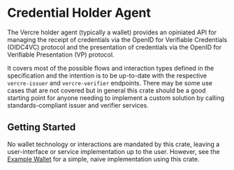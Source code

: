 # Credential Holder Agent

The Vercre holder agent (typically a wallet) provides an opiniated API for
managing the receipt of credentials via the OpenID for Verifiable Credentials
(OIDC4VC) protocol and the presentation of credentials via the OpenID for
Verifiable Presentation (VP) protocol.

It covers most of the possible flows and interaction types defined in the
specification and the intention is to be up-to-date with the respective
`vercre-issuer` and `vercre-verifier` endpoints. There may be some use cases
that are not covered but in general this crate should be a good starting point
for anyone needing to implement a custom solution by calling standards-compliant
issuer and verifier services.

## Getting Started

No wallet technology or interactions are mandated by this crate, leaving a
user-interface or service implementation up to the user. However, see the
[Example Wallet](https://github.com/vercre/vercre/examples/wallet) for a simple,
naive implementation using this crate.
